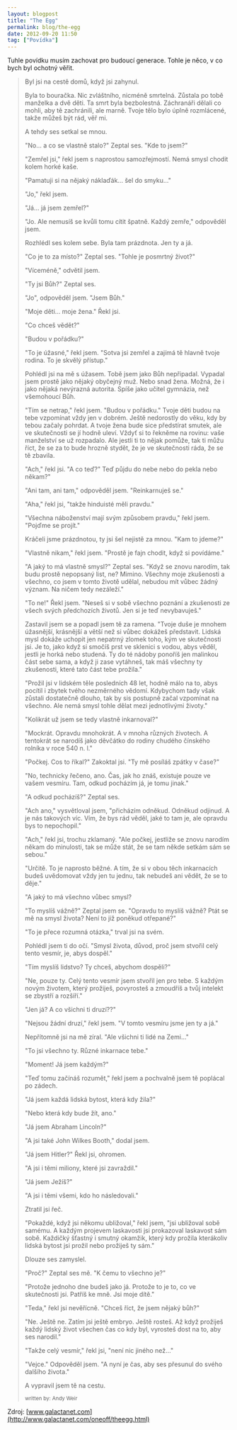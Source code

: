 ```yaml
---
layout: blogpost
title: "The Egg"
permalink: blog/the-egg
date: 2012-09-20 11:50
tag: ["Povídka"]
---
```


Tuhle povídku musím zachovat pro budoucí generace. Tohle je něco, v co bych byl ochotný věřit.


> Byl jsi na cestě domů, když jsi zahynul.
> 
> Byla to bouračka. Nic zvláštního, nicméně smrtelná. Zůstala po tobě manželka a dvě děti. Ta smrt byla bezbolestná. Záchranáři dělali co mohli, aby tě zachránili, ale marně. Tvoje tělo bylo úplně rozmlácené, takže můžeš být rád, věř mi.
> 
> A tehdy ses setkal se mnou.
> 
> "No... a co se vlastně stalo?" Zeptal ses. "Kde to jsem?"
> 
> "Zemřel jsi," řekl jsem s naprostou samozřejmostí. Nemá smysl chodit kolem horké kaše.
> 
> "Pamatuji si na nějaký náklaďák... šel do smyku..."
> 
> "Jo," řekl jsem.
> 
> "Já... já jsem zemřel?"
> 
> "Jo. Ale nemusíš se kvůli tomu cítit špatně. Každý zemře," odpověděl jsem.
> 
> Rozhlédl ses kolem sebe. Byla tam prázdnota. Jen ty a já. 
> 
> "Co je to za místo?" Zeptal ses. "Tohle je posmrtný život?"
> 
> "Víceméně," odvětil jsem.
> 
> "Ty jsi Bůh?" Zeptal ses.
> 
> "Jo", odpověděl jsem. "Jsem Bůh."
> 
> "Moje děti... moje žena." Řekl jsi.
> 
> "Co chceš vědět?"
> 
> "Budou v pořádku?"
> 
> "To je úžasné," řekl jsem. "Sotva jsi zemřel a zajímá tě hlavně tvoje rodina. To je skvělý přístup."
> 
> Pohlédl jsi na mě s úžasem. Tobě jsem jako Bůh nepřipadal. Vypadal jsem prostě jako nějaký obyčejný muž. Nebo snad žena. Možná, že i jako nějaká nevýrazná autorita. Spíše jako učitel gymnázia, než všemohoucí Bůh.
> 
> "Tím se netrap," řekl jsem. "Budou v pořádku." Tvoje děti budou na tebe vzpomínat vždy jen v dobrém. Ještě nedorostly do věku, kdy by tebou začaly pohrdat. A tvoje žena bude sice předstírat smutek, ale ve skutečnosti se jí hodně uleví. Vždyť si to řekněme na rovinu: vaše manželství se už rozpadalo. Ale jestli ti to nějak pomůže, tak ti můžu říct, že se za to bude hrozně stydět, že je ve skutečnosti ráda, že se tě zbavila.
> 
> "Ach," řekl jsi. "A co teď?" Teď půjdu do nebe nebo do pekla nebo někam?"
> 
> "Ani tam, ani tam," odpověděl jsem. "Reinkarnuješ se."
> 
> "Aha," řekl jsi, "takže hinduisté měli pravdu."
> 
> "Všechna náboženství mají svým způsobem pravdu," řekl jsem. "Pojďme se projít."
> 
> Kráčeli jsme prázdnotou, ty jsi šel nejistě za mnou. "Kam to jdeme?"
> 
> "Vlastně nikam," řekl jsem. "Prostě je fajn chodit, když si povídáme."
> 
> "A jaký to má vlastně smysl?" Zeptal ses. "Když se znovu narodím, tak budu prostě nepopsaný list, ne? Mimino. Všechny moje zkušenosti a všechno, co jsem v tomto životě udělal, nebudou mít vůbec žádný význam. Na ničem tedy nezáleží."
> 
> "To ne!" Řekl jsem. "Neseš si v sobě všechno poznání a zkušenosti ze všech svých předchozích životů. Jen si je teď nevybavuješ."
> 
> Zastavil jsem se a popadl jsem tě za ramena. "Tvoje duše je mnohem úžasnější, krásnější a větší než si vůbec dokážeš představit. Lidská mysl dokáže uchopit jen nepatrný zlomek toho, kým ve skutečnosti jsi. Je to, jako když si smočíš prst ve sklenici s vodou, abys věděl, jestli je horká nebo studená. Ty do té nádoby ponoříš jen malinkou část sebe sama, a když ji zase vytáhneš, tak máš všechny ty zkušenosti, které tato část tebe prožila."
> 
> "Prožil jsi v lidském těle posledních 48 let, hodně málo na to, abys pocítil i zbytek tvého nezměrného vědomí. Kdybychom tady však zůstali dostatečně dlouho, tak by sis postupně začal vzpomínat na všechno. Ale nemá smysl tohle dělat mezi jednotlivými životy."
> 
> "Kolikrát už jsem se tedy vlastně inkarnoval?"
> 
> "Mockrát. Opravdu mnohokrát. A v mnoha různých životech. A tentokrát se narodíš jako děvčátko do rodiny chudého čínského rolníka v roce 540 n. l."
> 
> "Počkej. Cos to říkal?" Zakoktal jsi. "Ty mě posíláš zpátky v čase?"
> 
> "No, technicky řečeno, ano. Čas, jak ho znáš, existuje pouze ve vašem vesmíru. Tam, odkud pocházím já, je tomu jinak."
> 
> "A odkud pocházíš?" Zeptal ses.
> 
> "Ach ano," vysvětloval jsem, "přicházím odněkud. Odněkud odjinud. A je nás takových víc. Vím, že bys rád věděl, jaké to tam je, ale opravdu bys to nepochopil."
> 
> "Ach," řekl jsi, trochu zklamaný. "Ale počkej, jestliže se znovu narodím někam do minulosti, tak se může stát, že se tam někde setkám sám se sebou."
> 
> "Určitě. To je naprosto běžné. A tím, že si v obou těch inkarnacích budeš uvědomovat vždy jen tu jednu, tak nebudeš ani vědět, že se to děje."
> 
> "A jaký to má všechno vůbec smysl?
> 
> "To myslíš vážně?" Zeptal jsem se. "Opravdu to myslíš vážně? Ptát se mě na smysl života? Není to již poněkud otřepané?"
> 
> "To je přece rozumná otázka," trval jsi na svém.
> 
> Pohlédl jsem ti do očí. "Smysl života, důvod, proč jsem stvořil celý tento vesmír, je, abys dospěl."
> 
> "Tím myslíš lidstvo? Ty chceš, abychom dospěli?"
> 
> "Ne, pouze ty. Celý tento vesmír jsem stvořil jen pro tebe. S každým novým životem, který prožiješ, povyrosteš a zmoudříš a tvůj intelekt se zbystří a rozšíří."
> 
> "Jen já? A co všichni ti druzí??"
> 
> "Nejsou žádní druzí," řekl jsem. "V tomto vesmíru jsme jen ty a já."
> 
> Nepřítomně jsi na mě zíral. "Ale všichni ti lidé na Zemi..."
> 
> "To jsi všechno ty. Různé inkarnace tebe."
> 
> "Moment! Já jsem každým?"
> 
> "Teď tomu začínáš rozumět," řekl jsem a pochvalně jsem tě poplácal po zádech.
> 
> "Já jsem každá lidská bytost, která kdy žila?"
> 
> "Nebo která kdy bude žít, ano."
> 
> "Já jsem Abraham Lincoln?"
> 
> "A jsi také John Wilkes Booth," dodal jsem.
> 
> "Já jsem Hitler?" Řekl jsi, ohromen.
> 
> "A jsi i těmi miliony, které jsi zavraždil."
> 
> "Já jsem Ježíš?"
> 
> "A jsi i těmi všemi, kdo ho následovali."
> 
> Ztratil jsi řeč.
> 
> "Pokaždé, když jsi někomu ubližoval," řekl jsem, "jsi ubližoval sobě samému. A každým projevem laskavosti jsi prokazoval laskavost sám sobě. Každičký šťastný i smutný okamžik, který kdy prožila kterákoliv lidská bytost jsi prožil nebo prožiješ ty sám."
> 
> Dlouze ses zamyslel.
> 
> "Proč?" Zeptal ses mě. "K čemu to všechno je?"
> 
> "Protože jednoho dne budeš jako já. Protože to je to, co ve skutečnosti jsi. Patříš ke mně. Jsi moje dítě."
> 
> "Teda," řekl jsi nevěřícně. "Chceš říct, že jsem nějaký bůh?"
> 
> "Ne. Ještě ne. Zatím jsi ještě embryo. Ještě rosteš. Až když prožiješ každý lidský život všechen čas co kdy byl, vyrosteš dost na to, aby ses narodil."
> 
> "Takže celý vesmír," řekl jsi, "není nic jiného než..."
> 
> "Vejce." Odpověděl jsem. "A nyní je čas, aby ses přesunul do svého dalšího života."
> 
> A vypravil jsem tě na cestu.
> 
> <small>written by: Andy Weir</small>

Zdroj: [www.galactanet.com](http://www.galactanet.com/oneoff/theegg.html)
